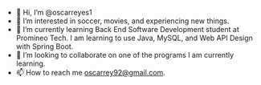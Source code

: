 - 👋 Hi, I’m @oscarreyes1
- 👀 I’m interested in soccer, movies, and experiencing new things. 
- 🌱 I’m currently learning Back End Software Development student at Promineo Tech. I am learning to use Java, MySQL, and Web API Design with Spring Boot.
- 💞️ I’m looking to collaborate on one of the programs I am currently learning. 
- 📫 How to reach me oscarrey92@gmail.com. 

<!---
oscarreyes1/oscarreyes1 is a ✨ special ✨ repository because its `README.md` (this file) appears on your GitHub profile.
You can click the Preview link to take a look at your changes.
--->
